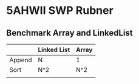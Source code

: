 # 5AHWII SWP Rubner

## Benchmark Array and LinkedList
|        | Linked List | Array |
|--------|-------------|-------|
| Append | N           | 1     |
| Sort   | N^2         | N^2   |
|        |             |       |
